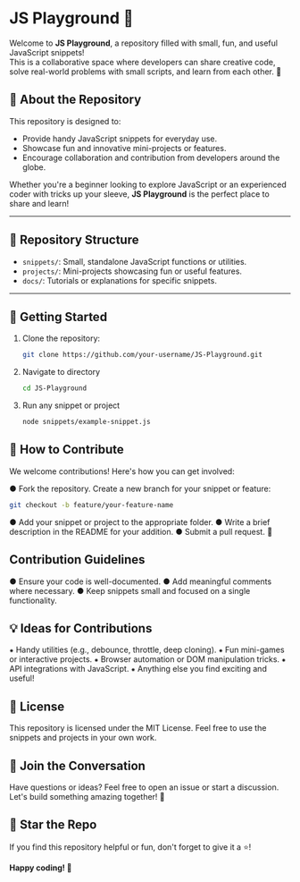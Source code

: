 # JS Playground 🎉

Welcome to **JS Playground**, a repository filled with small, fun, and useful JavaScript snippets! <br>
This is a collaborative space where developers can share creative code, solve real-world problems with small scripts, and learn from each other. 🚀

## 🌟 About the Repository

This repository is designed to:
- Provide handy JavaScript snippets for everyday use.
- Showcase fun and innovative mini-projects or features.
- Encourage collaboration and contribution from developers around the globe.

Whether you're a beginner looking to explore JavaScript or an experienced coder with tricks up your sleeve, **JS Playground** is the perfect place to share and learn!

---

## 📂 Repository Structure

- `snippets/`: Small, standalone JavaScript functions or utilities.
- `projects/`: Mini-projects showcasing fun or useful features.
- `docs/`: Tutorials or explanations for specific snippets.

---

## 🚀 Getting Started

1. Clone the repository:
   ```bash
   git clone https://github.com/your-username/JS-Playground.git
2. Navigate to directory
   ```bash
   cd JS-Playground
3. Run any snippet or project
   ```bash
   node snippets/example-snippet.js


## 🤝 How to Contribute
We welcome contributions! Here's how you can get involved:

● Fork the repository.
Create a new branch for your snippet or feature:
  ```bash
  git checkout -b feature/your-feature-name
  ```

● Add your snippet or project to the appropriate folder.
● Write a brief description in the README for your addition.
● Submit a pull request. 🎉

## Contribution Guidelines
● Ensure your code is well-documented.
● Add meaningful comments where necessary.
● Keep snippets small and focused on a single functionality.

## 💡 Ideas for Contributions 
⁕ Handy utilities (e.g., debounce, throttle, deep cloning).
⁕ Fun mini-games or interactive projects.
⁕ Browser automation or DOM manipulation tricks.
⁕ API integrations with JavaScript.
⁕ Anything else you find exciting and useful!

## 📜 License
This repository is licensed under the MIT License. Feel free to use the snippets and projects in your own work.

## 💬 Join the Conversation
Have questions or ideas? Feel free to open an issue or start a discussion. Let's build something amazing together! 💪

## 🌟 Star the Repo
If you find this repository helpful or fun, don't forget to give it a ⭐️!

<b> Happy coding! 🎉 </b>
